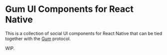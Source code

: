 # Gum UI Components for React Native

This is a collection of social UI components for React Native that can be tied together with the [Gum](https://gum.fun/) protocol.

WIP.